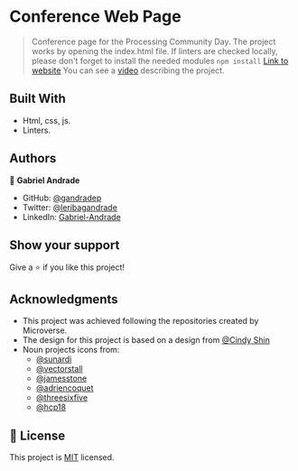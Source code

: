 # Conference Web Page

> Conference page for the Processing Community Day.
> The project works by opening the index.html file. If linters are checked locally, please don't forget to install the needed modules `npm install`
>[Link to website](https://gandradep.github.io/conferencePage/index.html)
>You can see a [video](https://drive.google.com/file/d/1zi1LqKKeXmcobK8FrPMoDeVgy2jdjUxp/view?usp=sharing) describing the project. 
## Built With

- Html, css, js.
- Linters.

## Authors

👤 **Gabriel Andrade**

- GitHub: [@gandradep](https://github.com/gandradep)
- Twitter: [@leribagandrade](https://twitter.com/leribagandrade)
- LinkedIn: [Gabriel-Andrade](https://www.linkedin.com/in/gabriel-andrade-silla-turca/)

## Show your support

Give a ⭐️ if you like this project!

## Acknowledgments

- This project was achieved following the repositories created by Microverse.
- The design for this project is based on a design from [@Cindy Shin](https://www.behance.net/gallery/29845175/CC-Global-Summit-2015)
- Noun projects icons from:
  - [@sunardi](https://thenounproject.com/Noplubery/)
  - [@vectorstall](https://thenounproject.com/vectorstall/)
  - [@jamesstone](https://thenounproject.com/jistone/)
  - [@adriencoquet](https://thenounproject.com/coquet_adrien/)
  - [@threesixfive](https://thenounproject.com/365/)
  - [@hcp18](https://thenounproject.com/humbertopornaro/)

## 📝 License

This project is [MIT](./LICENSE) licensed.
